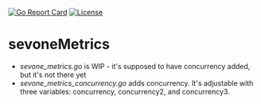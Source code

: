 [![Go Report Card](https://goreportcard.com/badge/github.com/arope28/sevoneMetrics)](https://goreportcard.com/report/github.com/arope28/sevoneMetrics) [![License](https://img.shields.io/badge/License-Apache%202.0-blue.svg)](https://github.com/gojp/goreportcard/blob/master/LICENSE)
# sevoneMetrics

- *sevone_metrics.go* is WIP - it's supposed to have concurrency added, but it's not there yet
- *sevone_metrics_concurrency.go* adds concurrency. It's adjustable with three variables: concurrency, concurrency2, and concurrency3.
